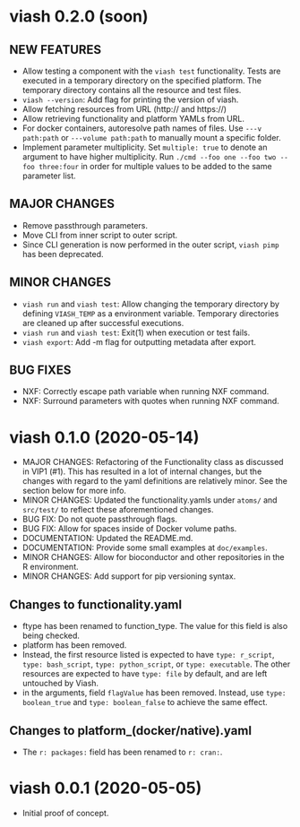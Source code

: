# viash 0.2.0 (soon)

## NEW FEATURES
* Allow testing a component with the `viash test` functionality. Tests are executed in a temporary directory on the specified platform. The temporary directory contains all the resource and test files. 
* `viash --version`: Add flag for printing the version of viash.
* Allow fetching resources from URL (http:// and https://)
* Allow retrieving functionality and platform YAMLs from URL.
* For docker containers, autoresolve path names of files. Use `---v path:path` or `---volume path:path` to manually mount a specific folder.
* Implement parameter multiplicity. 
  Set `multiple: true` to denote an argument to have higher multiplicity. 
  Run `./cmd --foo one --foo two --foo three:four` in order for multiple values to be added to the same parameter list.

## MAJOR CHANGES
* Remove passthrough parameters.
* Move CLI from inner script to outer script.
* Since CLI generation is now performed in the outer script, `viash pimp` has been deprecated.	

## MINOR CHANGES
* `viash run` and `viash test`: Allow changing the temporary directory by defining `VIASH_TEMP` as a environment variable. Temporary directories are cleaned up after successful executions.
* `viash run` and `viash test`: Exit(1) when execution or test fails.
* `viash export`: Add -m flag for outputting metadata after export.

## BUG FIXES
* NXF: Correctly escape path variable when running NXF command.
* NXF: Surround parameters with quotes when running NXF command.


# viash 0.1.0 (2020-05-14)
* MAJOR CHANGES: Refactoring of the Functionality class as discussed in VIP1 (#1). This has resulted in a lot of internal changes, but the changes with regard to the yaml definitions are relatively minor. See the section below for more info.
* MINOR CHANGES: Updated the functionality.yamls under `atoms/` and `src/test/` to reflect these aforementioned changes.
* BUG FIX: Do not quote passthrough flags.
* BUG FIX: Allow for spaces inside of Docker volume paths.
* DOCUMENTATION: Updated the README.md.
* DOCUMENTATION: Provide some small examples at `doc/examples`.
* MINOR CHANGES: Allow for bioconductor and other repositories in the R environment.
* MINOR CHANGES: Add support for pip versioning syntax.

## Changes to functionality.yaml
* ftype has been renamed to function_type. The value for this field is also being checked.
* platform has been removed.
* Instead, the first resource listed is expected to have `type: r_script`, `type: bash_script`, `type: python_script`, or `type: executable`. The other resources are expected to have `type: file` by default, and are left untouched by Viash.
* in the arguments, field `flagValue` has been removed. Instead, use `type: boolean_true` and `type: boolean_false` to achieve the same effect.

## Changes to platform_(docker/native).yaml
* The `r: packages:` field has been renamed to `r: cran:`.

# viash 0.0.1 (2020-05-05)
* Initial proof of concept.
